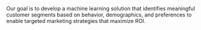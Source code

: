 Our goal is to develop a machine learning solution that identifies meaningful customer segments based on behavior, demographics, and preferences to enable targeted marketing strategies that maximize ROI.
